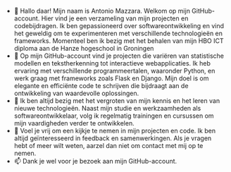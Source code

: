 - 👋 Hallo daar! Mijn naam is Antonio Mazzara. Welkom op mijn GitHub-account.  Hier vind je een verzameling van mijn projecten en codebijdragen. Ik ben gepassioneerd over softwareontwikkeling en vind het geweldig om te experimenteren met verschillende technologieën en frameworks. 
 Momenteel ben ik bezig met het behalen van mijn HBO ICT diploma aan de Hanze hogeschool in Groningen
- 👀 Op mijn GitHub-account vind je projecten die variëren van statistische modellen en tekstherkenning tot interactieve webapplicaties. Ik heb ervaring met verschillende programmeertalen, waaronder Python, en werk graag met frameworks zoals Flask en Django. Mijn doel is om elegante en efficiënte code te schrijven die bijdraagt aan de ontwikkeling van waardevolle oplossingen.
- 🌱 Ik ben altijd bezig met het vergroten van mijn kennis en het leren van nieuwe technologieën. Naast mijn studie en werkzaamheden als softwareontwikkelaar, volg ik regelmatig trainingen en cursussen om mijn vaardigheden verder te ontwikkelen.
- 💞️ Voel je vrij om een kijkje te nemen in mijn projecten en code. Ik ben altijd geïnteresseerd in feedback en samenwerkingen. Als je vragen hebt of meer wilt weten, aarzel dan niet om contact met mij op te nemen.
- 📫 Dank je wel voor je bezoek aan mijn GitHub-account.

<!---
AntMazz/AntMazz is a ✨ special ✨ repository because its `README.md` (this file) appears on your GitHub profile.
You can click the Preview link to take a look at your changes.
--->
